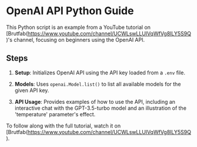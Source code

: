 # OpenAI API Python Guide

This Python script is an example from a YouTube tutorial on [Brutfab(https://www.youtube.com/channel/UCWLswLLUlVqWfVg8lLY5S9Q)'s channel, focusing on beginners using the OpenAI API.

## Steps

1. **Setup**: Initializes OpenAI API using the API key loaded from a `.env` file. 

2. **Models**: Uses `openai.Model.list()` to list all available models for the given API key.

3. **API Usage**: Provides examples of how to use the API, including an interactive chat with the GPT-3.5-turbo model and an illustration of the 'temperature' parameter's effect.

To follow along with the full tutorial, watch it on [Brutfab(https://www.youtube.com/channel/UCWLswLLUlVqWfVg8lLY5S9Q). 

